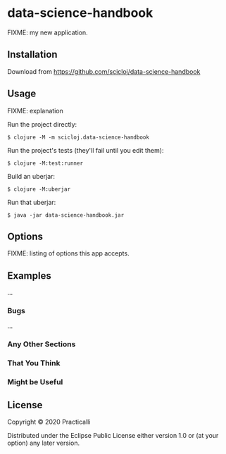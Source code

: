 # data-science-handbook

FIXME: my new application.

## Installation

Download from https://github.com/scicloj/data-science-handbook

## Usage

FIXME: explanation

Run the project directly:

    $ clojure -M -m scicloj.data-science-handbook

Run the project's tests (they'll fail until you edit them):

    $ clojure -M:test:runner

Build an uberjar:

    $ clojure -M:uberjar

Run that uberjar:

    $ java -jar data-science-handbook.jar

## Options

FIXME: listing of options this app accepts.

## Examples

...

### Bugs

...

### Any Other Sections
### That You Think
### Might be Useful

## License

Copyright © 2020 Practicalli

Distributed under the Eclipse Public License either version 1.0 or (at
your option) any later version.
